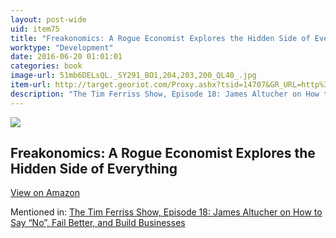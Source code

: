 ```yaml
---
layout: post-wide
uid: item75
title: "Freakonomics: A Rogue Economist Explores the Hidden Side of Everything"
worktype: "Development"
date: 2016-06-20 01:01:01
categories: book
image-url: 51mb6DELsQL._SY291_BO1,204,203,200_QL40_.jpg
item-url: http://target.georiot.com/Proxy.ashx?tsid=14707&GR_URL=http%3A%2F%2Fwww.amazon.com%2FFreakonomics-Economist-Explores-Hidden-Everything%2Fdp%2F0060731338%2F
description: "The Tim Ferriss Show, Episode 18: James Altucher on How to Say “No”, Fail Better, and Build Businesses"
---
```

<a href="http://target.georiot.com/Proxy.ashx?tsid=14707&GR_URL=http%3A%2F%2Fwww.amazon.com%2FFreakonomics-Economist-Explores-Hidden-Everything%2Fdp%2F0060731338%2F" target="blank"><img src="../../../../img/thumbs/51mb6DELsQL._SY291_BO1,204,203,200_QL40_.jpg" class="prod-img"></a>
<h2>Freakonomics: A Rogue Economist Explores the Hidden Side of Everything</h2>
<p><a class="btn btn-primary" href="http://target.georiot.com/Proxy.ashx?tsid=14707&GR_URL=http%3A%2F%2Fwww.amazon.com%2FFreakonomics-Economist-Explores-Hidden-Everything%2Fdp%2F0060731338%2F" target="blank">View on Amazon</a><p>
<p>Mentioned in: <a href="http://fourhourworkweek.com/2014/07/11/james-altucher/" target="blank">The Tim Ferriss Show, Episode 18: James Altucher on How to Say “No”, Fail Better, and Build Businesses</a></p>
